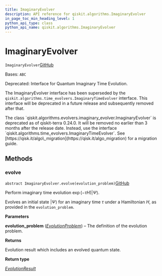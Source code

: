 ```yaml
---
title: ImaginaryEvolver
description: API reference for qiskit.algorithms.ImaginaryEvolver
in_page_toc_min_heading_level: 1
python_api_type: class
python_api_name: qiskit.algorithms.ImaginaryEvolver
---
```


# ImaginaryEvolver

<span id="qiskit.algorithms.ImaginaryEvolver" />

`ImaginaryEvolver`[GitHub](https://github.com/qiskit/qiskit/tree/stable/0.24/qiskit/algorithms/evolvers/imaginary_evolver.py "view source code")

Bases: `ABC`

Deprecated: Interface for Quantum Imaginary Time Evolution.

The ImaginaryEvolver interface has been superseded by the `qiskit.algorithms.time_evolvers.ImaginaryTimeEvolver` interface. This interface will be deprecated in a future release and subsequently removed after that.

<Admonition title="Deprecated since version 0.24.0" type="danger">
  The class `qiskit.algorithms.evolvers.imaginary_evolver.ImaginaryEvolver` is deprecated as of qiskit-terra 0.24.0. It will be removed no earlier than 3 months after the release date. Instead, use the interface `qiskit.algorithms.time_evolvers.ImaginaryTimeEvolver`. See [https://qisk.it/algo\_migration](https://qisk.it/algo_migration) for a migration guide.
</Admonition>

## Methods

<span id="qiskit-algorithms-imaginaryevolver-evolve" />

### evolve

<span id="qiskit.algorithms.ImaginaryEvolver.evolve" />

`abstract ImaginaryEvolver.evolve(evolution_problem)`[GitHub](https://github.com/qiskit/qiskit/tree/stable/0.24/qiskit/algorithms/evolvers/imaginary_evolver.py "view source code")

Perform imaginary time evolution $\exp(-\tau H)\vert \Psi\rangle$.

Evolves an initial state $\vert \Psi\rangle$ for an imaginary time $\tau$ under a Hamiltonian $H$, as provided in the `evolution_problem`.

**Parameters**

**evolution\_problem** ([*EvolutionProblem*](qiskit.algorithms.EvolutionProblem "qiskit.algorithms.evolvers.evolution_problem.EvolutionProblem")) – The definition of the evolution problem.

**Returns**

Evolution result which includes an evolved quantum state.

**Return type**

[*EvolutionResult*](qiskit.algorithms.EvolutionResult "qiskit.algorithms.evolvers.evolution_result.EvolutionResult")

